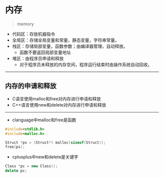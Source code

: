 # 内存
> memory


- 代码区：存放机器指令
- 全局区：存储全局变量和常量，静态变量，字符串常量。
- 栈区：存储局部变量，函数参数；由编译器管理，自动释放。
    - 函数不要返回局部变量地址
- 堆区：由程序员申请和释放
    - 对于程序员未释放的内存空间，程序运行结束时由操作系统自动回收。




---
## 内存的申请和释放

- C语言使用malloc和free对内存进行申请和释放
- C++语言使用new和delete对内存进行申请和释放

---

- clanguage中malloc和free是函数
```c
#include<stdlib.h>
#include<malloc.h>

Struct *ps = (Struct*) malloc(sizeof(Struct));
free(ps);

```

- cplusplus中new和delete是关键字
```cpp
Class *pc = new Class();
delete pc;
```